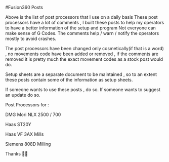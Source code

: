 #Fusion360 Posts

Above is the list of post processors that I use on a daily basis
These post processors have a lot of comments , I built these posts to help my operators to have a better information of the setup and program
Not everyone can make sense of G Codes.
The comments help / warn / notify the operators mostly to avoid crashes.

The post processors have been changed only cosmetically(if that is a word) , no movements code have been added or removed , if the comments
are removed it is pretty much the exact movement codes as a stock post would do.

Setup sheets are a separate document to be maintained , so to an extent these posts contain some of the information as setup sheets.

If someone wants to use these posts , do so. If someone wants to suggest an update do so.

Post Processors for :

DMG Mori NLX 2500 / 700

Haas ST20Y

Haas VF 3AX Mills

Siemens 808D Milling 

Thanks 🌸🌸

